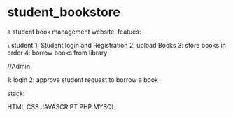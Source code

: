 # student_bookstore
a student book management website.
featues:

\\ student 
1: Student login and Registration 
2: upload Books 
3: store books in order
4: borrow books from library 

//Admin 

1: login
2: approve student request to borrow a book


stack:

HTML
CSS 
JAVASCRIPT 
PHP
MYSQL

